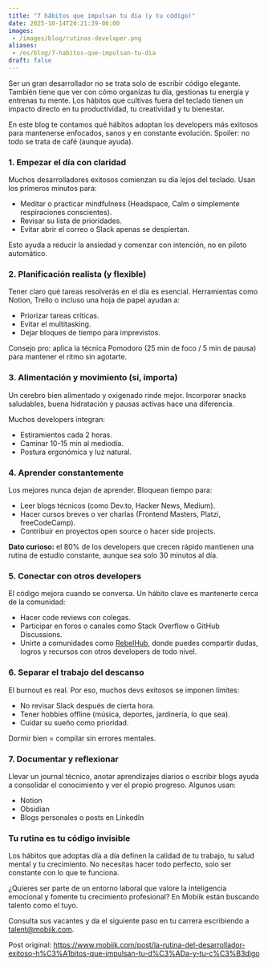 ```yaml
---
title: "7 hábitos que impulsan tu día (y tu código)"
date: 2025-10-14T20:21:39-06:00
images:
 - /images/blog/rutinas-developer.png
aliases:
 - /es/blog/7-habitos-que-impulsan-tu-dia
draft: false
---
```


Ser un gran desarrollador no se trata solo de escribir código elegante. También tiene que ver con cómo organizas tu día, gestionas tu energía y entrenas tu mente. Los hábitos que cultivas fuera del teclado tienen un impacto directo en tu productividad, tu creatividad y tu bienestar.

En este blog te contamos qué hábitos adoptan los developers más exitosos para mantenerse enfocados, sanos y en constante evolución. Spoiler: no todo se trata de café (aunque ayuda).

### 1.  Empezar el día con claridad

Muchos desarrolladores exitosos comienzan su día lejos del teclado. Usan los primeros minutos para:

* Meditar o practicar mindfulness (Headspace, Calm o simplemente respiraciones conscientes).
* Revisar su lista de prioridades.
* Evitar abrir el correo o Slack apenas se despiertan.

Esto ayuda a reducir la ansiedad y comenzar con intención, no en piloto automático.

### 2. Planificación realista (y flexible)

Tener claro qué tareas resolverás en el día es esencial. Herramientas como Notion, Trello o incluso una hoja de papel ayudan a:

* Priorizar tareas críticas.
* Evitar el multitasking.
* Dejar bloques de tiempo para imprevistos.

Consejo pro: aplica la técnica Pomodoro (25 min de foco / 5 min de pausa) para mantener el ritmo sin agotarte.

### 3. Alimentación y movimiento (sí, importa)

Un cerebro bien alimentado y oxigenado rinde mejor. Incorporar snacks saludables, buena hidratación y pausas activas hace una diferencia.

Muchos developers integran:

* Estiramientos cada 2 horas.
* Caminar 10-15 min al mediodía.
* Postura ergonómica y luz natural.

### 4. Aprender constantemente

Los mejores nunca dejan de aprender. Bloquean tiempo para:

* Leer blogs técnicos (como Dev.to, Hacker News, Medium).
* Hacer cursos breves o ver charlas (Frontend Masters, Platzi, freeCodeCamp).
* Contribuir en proyectos open source o hacer side projects.

**Dato curioso:** el 80% de los developers que crecen rápido mantienen una rutina de estudio constante, aunque sea solo 30 minutos al día.

### 5.  Conectar con otros developers

El código mejora cuando se conversa. Un hábito clave es mantenerte cerca de la comunidad:

* Hacer code reviews con colegas.
* Participar en foros o canales como Stack Overflow o GitHub Discussions.
* Unirte a comunidades como [RebelHub](https://discord.gg/e94Xe4DY), donde puedes compartir dudas, logros y recursos con otros developers de todo nivel.

### 6.  Separar el trabajo del descanso

El burnout es real. Por eso, muchos devs exitosos se imponen límites:

* No revisar Slack después de cierta hora.
* Tener hobbies offline (música, deportes, jardinería, lo que sea).
* Cuidar su sueño como prioridad.

Dormir bien = compilar sin errores mentales.

### 7. Documentar y reflexionar

Llevar un journal técnico, anotar aprendizajes diarios o escribir blogs ayuda a consolidar el conocimiento y ver el propio progreso. Algunos usan:

* Notion
* Obsidian
* Blogs personales o posts en LinkedIn

### Tu rutina es tu código invisible

Los hábitos que adoptas día a día definen la calidad de tu trabajo, tu salud mental y tu crecimiento. No necesitas hacer todo perfecto, solo ser constante con lo que te funciona.

¿Quieres ser parte de un entorno laboral que valore la inteligencia emocional y fomente tu crecimiento profesional? En Mobiik están buscando talento como el tuyo.

Consulta sus vacantes y da el siguiente paso en tu carrera escribiendo a talent@mobiik.com.

Post original: 
https://www.mobiik.com/post/la-rutina-del-desarrollador-exitoso-h%C3%A1bitos-que-impulsan-tu-d%C3%ADa-y-tu-c%C3%B3digo
